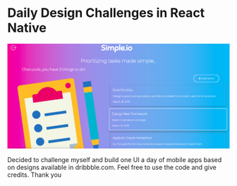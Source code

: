 # Daily Design Challenges in React Native

![Simple.io](https://github.com/cherucole/My_Todo_List/blob/master/Todo_App/static/img/screenshot.png?raw=true)

Decided to challenge myself and build one UI a day of mobile apps based on designs available in dribbble.com. Feel free to use the code and give credits. Thank you

